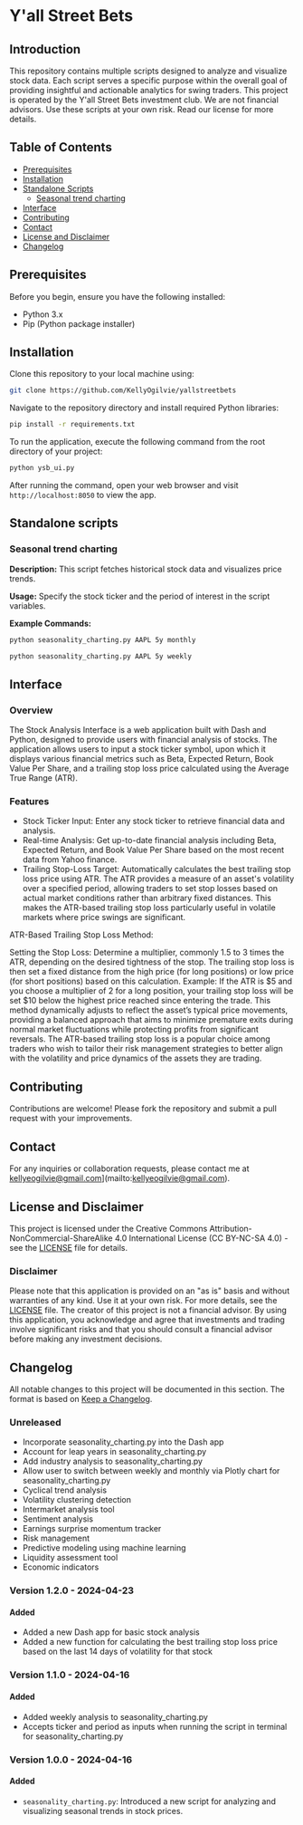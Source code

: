 # Y'all Street Bets

## Introduction

This repository contains multiple scripts designed to analyze and visualize stock data. Each script serves a specific purpose within the overall goal of providing insightful and actionable analytics for swing traders. This project is operated by the Y'all Street Bets investment club. We are not financial advisors. Use these scripts at your own risk. Read our license for more details.

## Table of Contents

- [Prerequisites](#prerequisites)
- [Installation](#installation)
- [Standalone Scripts](#standalone-scripts)
  - [Seasonal trend charting](#seasonal-trend-charting)
- [Interface](#interface)
- [Contributing](#contributing)
- [Contact](#contact)
- [License and Disclaimer](#license-and-disclaimer)
- [Changelog](#changelog)

## Prerequisites

Before you begin, ensure you have the following installed:
- Python 3.x
- Pip (Python package installer)

## Installation

Clone this repository to your local machine using:
```bash
git clone https://github.com/KellyOgilvie/yallstreetbets
```
Navigate to the repository directory and install required Python libraries:
```bash
pip install -r requirements.txt
```
To run the application, execute the following command from the root directory of your project:
```bash
python ysb_ui.py
```
After running the command, open your web browser and visit `http://localhost:8050` to view the app.

## Standalone scripts

### Seasonal trend charting

**Description:** This script fetches historical stock data and visualizes price trends.

**Usage:** Specify the stock ticker and the period of interest in the script variables.

**Example Commands:**
```bash
python seasonality_charting.py AAPL 5y monthly
```
```bash
python seasonality_charting.py AAPL 5y weekly
```

## Interface
### Overview
The Stock Analysis Interface is a web application built with Dash and Python, designed to provide users with financial analysis of stocks. The application allows users to input a stock ticker symbol, upon which it displays various financial metrics such as Beta, Expected Return, Book Value Per Share, and a trailing stop loss price calculated using the Average True Range (ATR).

### Features
- Stock Ticker Input: Enter any stock ticker to retrieve financial data and analysis.
- Real-time Analysis: Get up-to-date financial analysis including Beta, Expected Return, and Book Value Per Share based on the most recent data from Yahoo finance.
- Trailing Stop-Loss Target: Automatically calculates the best trailing stop loss price using ATR. The ATR provides a measure of an asset's volatility over a specified period, allowing traders to set stop losses based on actual market conditions rather than arbitrary fixed distances. This makes the ATR-based trailing stop loss particularly useful in volatile markets where price swings are significant.

ATR-Based Trailing Stop Loss Method:

Setting the Stop Loss: Determine a multiplier, commonly 1.5 to 3 times the ATR, depending on the desired tightness of the stop. The trailing stop loss is then set a fixed distance from the high price (for long positions) or low price (for short positions) based on this calculation.
Example: If the ATR is $5 and you choose a multiplier of 2 for a long position, your trailing stop loss will be set $10 below the highest price reached since entering the trade.
This method dynamically adjusts to reflect the asset’s typical price movements, providing a balanced approach that aims to minimize premature exits during normal market fluctuations while protecting profits from significant reversals. The ATR-based trailing stop loss is a popular choice among traders who wish to tailor their risk management strategies to better align with the volatility and price dynamics of the assets they are trading.


## Contributing

Contributions are welcome! Please fork the repository and submit a pull request with your improvements.

## Contact

For any inquiries or collaboration requests, please contact me at kellyeogilvie@gmail.com](mailto:kellyeogilvie@gmail.com).

## License and Disclaimer
This project is licensed under the Creative Commons Attribution-NonCommercial-ShareAlike 4.0 International License (CC BY-NC-SA 4.0) - see the [LICENSE](LICENSE) file for details.

### Disclaimer
Please note that this application is provided on an "as is" basis and without warranties of any kind. Use it at your own risk. For more details, see the [LICENSE](LICENSE) file.
The creator of this project is not a financial advisor. By using this application, you acknowledge and agree that investments and trading involve significant risks and that you should consult a financial advisor before making any investment decisions.

## Changelog

All notable changes to this project will be documented in this section. The format is based on [Keep a Changelog](https://keepachangelog.com/).

### Unreleased
- Incorporate seasonality_charting.py into the Dash app
- Account for leap years in seasonality_charting.py
- Add industry analysis to seasonality_charting.py
- Allow user to switch between weekly and monthly via Plotly chart for seasonality_charting.py 
- Cyclical trend analysis
- Volatility clustering detection
- Intermarket analysis tool
- Sentiment analysis
- Earnings surprise momentum tracker
- Risk management
- Predictive modeling using machine learning
- Liquidity assessment tool
- Economic indicators

### Version 1.2.0 - 2024-04-23

#### Added
- Added a new Dash app for basic stock analysis
- Added a new function for calculating the best trailing stop loss price based on the last 14 days of volatility for that stock

### Version 1.1.0 - 2024-04-16

#### Added
- Added weekly analysis to seasonality_charting.py
- Accepts ticker and period as inputs when running the script in terminal for seasonality_charting.py

### Version 1.0.0 - 2024-04-16

#### Added
- `seasonality_charting.py`: Introduced a new script for analyzing and visualizing seasonal trends in stock prices.



